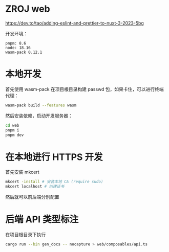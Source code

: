 # ZROJ web

https://dev.to/tao/adding-eslint-and-prettier-to-nuxt-3-2023-5bg

开发环境：

```
pnpm: 8.6
node: 18.16
wasm-pack 0.12.1
```

# 本地开发

首先使用 wasm-pack 在项目根目录构建 passwd 包，如果卡住，可以进行终端代理：

```bash
wasm-pack build --features wasm
```

然后安装依赖，启动开发服务器：

```bash
cd web
pnpm i
pnpm dev
```

# 在本地进行 HTTPS 开发

首先安装 mkcert

```bash
mkcert -install # 安装本地 CA (require sudo)
mkcert localhost # 创建证书
```

然后就可以前后端分别配置

# 后端 API 类型标注

在项目根目录下执行

```bash
cargo run --bin gen_docs -- nocapture > web/composables/api.ts
```
